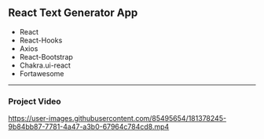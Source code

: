 ## React Text Generator App
* React
* React-Hooks
* Axios
* React-Bootstrap
* Chakra.ui-react
* Fortawesome
---
### Project Video
https://user-images.githubusercontent.com/85495654/181378245-9b84bb87-7781-4a47-a3b0-67964c784cd8.mp4
